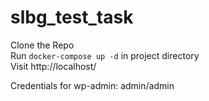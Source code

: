 # slbg_test_task

Clone the Repo  
Run `docker-compose up -d` in project directory  
Visit http://localhost/  

Credentials for wp-admin: admin/admin
